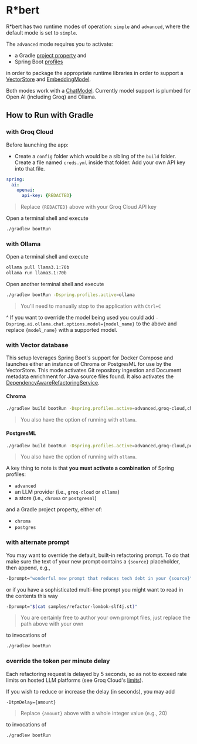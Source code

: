 # R*bert

R*bert has two runtime modes of operation: `simple` and `advanced`, where the default mode is set to `simple`.

The `advanced` mode requires you to activate:

* a Gradle [project property](https://docs.gradle.org/current/userguide/migrating_from_maven.html#migmvn:profiles_and_properties) and
* Spring Boot [profiles](https://docs.spring.io/spring-boot/reference/features/profiles.html)

in order to package the appropriate runtime libraries in order to support a [VectorStore](https://docs.spring.io/spring-ai/reference/api/vectordbs.html#_available_implementations) and [EmbeddingModel](https://docs.spring.io/spring-ai/reference/api/embeddings.html#available-implementations).

Both modes work with a [ChatModel](https://docs.spring.io/spring-ai/reference/api/chatmodel.html#_available_implementations).  Currently model support is plumbed for Open AI (including Groq) and Ollama.

## How to Run with Gradle

### with Groq Cloud

Before launching the app:

* Create a `config` folder which would be a sibling of the `build` folder.  Create a file named `creds.yml` inside that folder.  Add your own API key into that file.

```yaml
spring:
  ai:
    openai:
      api-key: {REDACTED}
```
> Replace `{REDACTED}` above with your Groq Cloud API key

Open a terminal shell and execute

```bash
./gradlew bootRun
```

### with Ollama

Open a terminal shell and execute

```bash
ollama pull llama3.1:70b
ollama run llama3.1:70b
```

Open another terminal shell and execute

```bash
./gradlew bootRun -Dspring.profiles.active=ollama
```
> You'll need to manually stop to the application with `Ctrl+C`

^ If you want to override the model being used you could add `-Dspring.ai.ollama.chat.options.model={model_name}` to the above and replace `{model_name}` with a supported model.

### with Vector database

This setup leverages Spring Boot's support for Docker Compose and launches either an instance of Chroma or PostgresML for use by the VectorStore.  This mode activates Git repository ingestion and Document metadata enrichment for Java source files found.  It also activates the [DependencyAwareRefactoringService](../src/main/java/org/cftoolsuite/service/DependencyAwareRefactoringService.java).

#### Chroma

```bash
./gradlew build bootRun -Dspring.profiles.active=advanced,groq-cloud,chroma -Pstore=chroma
```
> You also have the option of running with `ollama`.


#### PostgresML

```bash
./gradlew build bootRun -Dspring.profiles.active=advanced,groq-cloud,postgresml -Pstore=postgres
```
> You also have the option of running with `ollama`.

A key thing to note is that **you must activate a combination** of Spring profiles:

* `advanced`
* an LLM provider (i.e., `groq-cloud` or `ollama`)
* a store (i.e., `chroma` or `postgresml`)

and a Gradle project property, either of:

* `chroma`
* `postgres`

### with alternate prompt

You may want to override the default, built-in refactoring prompt.  To do that make sure the text of your new prompt contains a `{source}` placeholder, then append, e.g.,

```bash
-Dprompt="wonderful new prompt that reduces tech debt in your {source}"
```

or if you have a sophisticated multi-line prompt you might want to read in the contents this way

```bash
-Dprompt="$(cat samples/refactor-lombok-slf4j.st)"
```
> You are certainly free to author your own prompt files, just replace the path above with your own

to invocations of

```bash
./gradlew bootRun
```

### override the token per minute delay

Each refactoring request is delayed by 5 seconds, so as not to exceed rate limits on hosted LLM platforms (see Groq Cloud's [limits](https://console.groq.com/settings/limits)).

If you wish to reduce or increase the delay (in seconds), you may add

```bash
-DtpmDelay={amount}
```
> Replace `{amount}` above with a whole integer value (e.g., 20)

to invocations of

```bash
./gradlew bootRun
```
